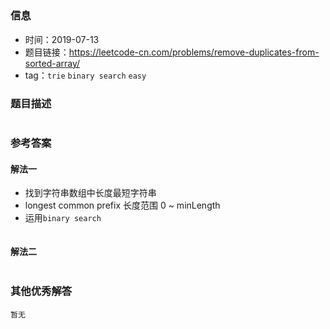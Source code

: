 ## 

### 信息

- 时间：2019-07-13
- 题目链接：https://leetcode-cn.com/problems/remove-duplicates-from-sorted-array/
- tag：`trie` `binary search` `easy`

### 题目描述

```

```

### 参考答案

#### 解法一
- 找到字符串数组中长度最短字符串
- longest common prefix 长度范围 0 ~ minLength
- 运用`binary search`

```
```
#### 解法二
```
```

### 其他优秀解答
```
暂无
```